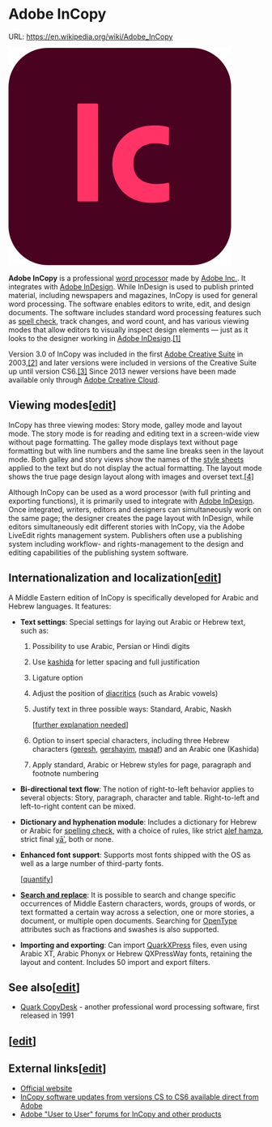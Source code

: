 # Adobe InCopy

URL: https://en.wikipedia.org/wiki/Adobe_InCopy

![440px-Adobe_InCopy_CC_icon_%282020%29.svg.png](Adobe%20InCopy%20a1432519d0364f0f9ccdade90bdd5069/440px-Adobe_InCopy_CC_icon_28202029.svg.png)

**Adobe InCopy** is a professional [word processor](https://en.wikipedia.org/wiki/Word_processor) made by [Adobe Inc.](https://en.wikipedia.org/wiki/Adobe_Inc.). It integrates with [Adobe InDesign](https://en.wikipedia.org/wiki/Adobe_InDesign). While InDesign is used to publish printed material, including newspapers and magazines, InCopy is used for general word processing. The software enables editors to write, edit, and design documents. The software includes standard word processing features such as [spell check](https://en.wikipedia.org/wiki/Spell_check), track changes, and word count, and has various viewing modes that allow editors to visually inspect design elements — just as it looks to the designer working in [Adobe InDesign](https://en.wikipedia.org/wiki/Adobe_InDesign).[[1]](https://en.wikipedia.org/wiki/Adobe_InCopy)

Version 3.0 of InCopy was included in the first [Adobe Creative Suite](https://en.wikipedia.org/wiki/Adobe_Creative_Suite) in 2003,[[2]](https://en.wikipedia.org/wiki/Adobe_InCopy) and later versions were included in versions of the Creative Suite up until version CS6.[[3]](https://en.wikipedia.org/wiki/Adobe_InCopy) Since 2013 newer versions have been made available only through [Adobe Creative Cloud](https://en.wikipedia.org/wiki/Adobe_Creative_Cloud).

## Viewing modes[[edit](https://en.wikipedia.org/w/index.php?title=Adobe_InCopy&action=edit&section=1)]

InCopy has three viewing modes: Story mode, galley mode and layout mode. The story mode is for reading and editing text in a screen-wide view without page formatting. The galley mode displays text without page formatting but with line numbers and the same line breaks seen in the layout mode. Both galley and story views show the names of the [style sheets](https://en.wikipedia.org/wiki/Style_sheet_(desktop_publishing)) applied to the text but do not display the actual formatting. The layout mode shows the true page design layout along with images and overset text.[[4]](https://en.wikipedia.org/wiki/Adobe_InCopy)

Although InCopy can be used as a word processor (with full printing and exporting functions), it is primarily used to integrate with [Adobe InDesign](https://en.wikipedia.org/wiki/Adobe_InDesign). Once integrated, writers, editors and designers can simultaneously work on the same page; the designer creates the page layout with InDesign, while editors simultaneously edit different stories with InCopy, via the Adobe LiveEdit rights management system. Publishers often use a publishing system including workflow- and rights-management to the design and editing capabilities of the publishing system software.

## Internationalization and localization[[edit](https://en.wikipedia.org/w/index.php?title=Adobe_InCopy&action=edit&section=2)]

A Middle Eastern edition of InCopy is specifically developed for Arabic and Hebrew languages. It features:

- **Text settings**: Special settings for laying out Arabic or Hebrew text, such as:
    1. Possibility to use Arabic, Persian or Hindi digits
    2. Use [kashida](https://en.wikipedia.org/wiki/Kashida) for letter spacing and full justification
    3. Ligature option
    4. Adjust the position of [diacritics](https://en.wikipedia.org/wiki/Diacritic) (such as Arabic vowels)
    5. Justify text in three possible ways: Standard, Arabic, Naskh
        
        [[further explanation needed](https://en.wikipedia.org/wiki/Wikipedia:Please_clarify)]
        
    6. Option to insert special characters, including three Hebrew characters ([geresh](https://en.wikipedia.org/wiki/Geresh), [gershayim](https://en.wikipedia.org/wiki/Gershayim), [maqaf](https://en.wikipedia.org/wiki/Maqaf)) and an Arabic one (Kashida)
    7. Apply standard, Arabic or Hebrew styles for page, paragraph and footnote numbering
- **Bi-directional text flow**: The notion of right-to-left behavior applies to several objects: Story, paragraph, character and table. Right-to-left and left-to-right content can be mixed.
- **Dictionary and hyphenation module**: Includes a dictionary for Hebrew or Arabic for [spelling check](https://en.wikipedia.org/wiki/Spelling_checker), with a choice of rules, like strict [alef hamza](https://en.wikipedia.org/wiki/Alef_hamza), strict final [yāʾ](https://en.wikipedia.org/wiki/Y%C4%81%CA%BE), both or none.
- **Enhanced font support**: Supports most fonts shipped with the OS as well as a large number of third-party fonts.
    
    [[quantify](https://en.wikipedia.org/wiki/Wikipedia:Manual_of_Style/Dates_and_numbers)]
    
- **[Search and replace](https://en.wikipedia.org/wiki/Search_and_Replace)**: It is possible to search and change specific occurrences of Middle Eastern characters, words, groups of words, or text formatted a certain way across a selection, one or more stories, a document, or multiple open documents. Searching for [OpenType](https://en.wikipedia.org/wiki/OpenType) attributes such as fractions and swashes is also supported.
- **Importing and exporting**: Can import [QuarkXPress](https://en.wikipedia.org/wiki/QuarkXPress) files, even using Arabic XT, Arabic Phonyx or Hebrew QXPressWay fonts, retaining the layout and content. Includes 50 import and export filters.

## See also[[edit](https://en.wikipedia.org/w/index.php?title=Adobe_InCopy&action=edit&section=3)]

- [Quark CopyDesk](https://en.wikipedia.org/wiki/Quark_CopyDesk) - another professional word processing software, first released in 1991

## [[edit](https://en.wikipedia.org/w/index.php?title=Adobe_InCopy&action=edit&section=4)]

## External links[[edit](https://en.wikipedia.org/w/index.php?title=Adobe_InCopy&action=edit&section=5)]

- [Official website](http://www.adobe.com/products/incopy.html)
- [InCopy software updates from versions CS to CS6 available direct from Adobe](http://www.adobe.com/support/downloads/product.jsp?product=30&platform=Windows)
- [Adobe "User to User" forums for InCopy and other products](https://www.adobe.com/support/forums/main.html)